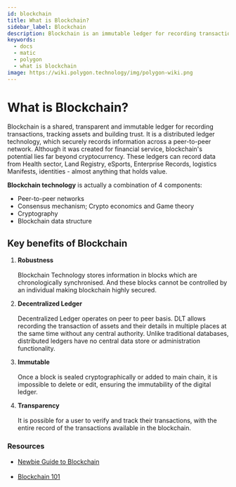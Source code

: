 ```yaml
---
id: blockchain
title: What is Blockchain?
sidebar_label: Blockchain
description: Blockchain is an immutable ledger for recording transactions.
keywords:
  - docs
  - matic
  - polygon
  - what is blockchain
image: https://wiki.polygon.technology/img/polygon-wiki.png
---
```


# What is Blockchain?

Blockchain is a shared, transparent and immutable ledger for recording transactions, tracking assets and building trust. It is a distributed ledger technology, which securely records information across a peer-to-peer network. Although it was created for financial service, blockchain's potential lies far beyond cryptocurrency. These ledgers can record data from Health sector, Land Registry, eSports, Enterprise Records, logistics Manifests, identities - almost anything that holds value.

**Blockchain technology** is actually a combination of 4 components:

- Peer-to-peer networks
- Consensus mechanism; Crypto economics and Game theory
- Cryptography
- Blockchain data structure

## Key benefits of Blockchain

1. **Robustness** <br></br>
Blockchain Technology stores information in blocks which are chronologically synchronised. And these blocks cannot be controlled by an individual making blockchain highly secured.

2. **Decentralized Ledger** <br></br>
Decentralized Ledger operates on peer to peer basis. DLT allows recording the transaction of assets and their details in multiple places at the same time without any central authority. Unlike traditional databases, distributed ledgers have no central data store or administration functionality.

3. **Immutable** <br></br>
Once a block is sealed cryptographically or added to main chain, it is impossible to delete or edit, ensuring the immutability of the digital ledger.

4. **Transparency** <br></br>
It is possible for a user to verify and track their transactions, with the entire record of the transactions available in the blockchain.

### **Resources**

- [Newbie Guide to Blockchain](https://medium.com/ethindia/newbie-guide-to-blockchain-programming-a64f5186a57f)<br></br>
- [Blockchain 101](https://www.coindesk.com/learn/blockchain-101/what-is-blockchain-technology)
